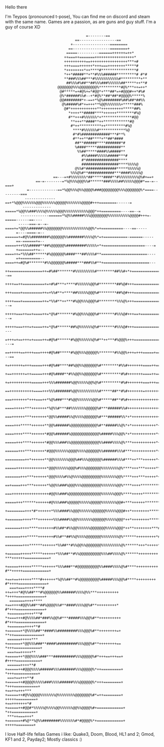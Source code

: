 Hello there 

I'm Teypos (pronounced t-pose), 
You can find me on discord and steam with the same name.
Games are a passion, as are guns and guy stuff. I'm a guy of course XD

                                                                                                    
                                         =--------==                                                
                                    ==-----------------==                                           
                                  +-----------------========                                        
                                 ==-----------------========+                                       
                                =====----------======++++++=++*                                     
                               ++===++=======++++++++++++++++++*                                    
                               ++++++++++==+++++++++++++++++***+#                                   
                               +++====++++++*+++===++++++++*****#                                   
                               *++++++++*++****#****************#                                   
                               *++*#####**+**#%%%######*********# #*#                               
                               **###%%%##***#%%%%%%%%%%%#*********+**                               
                                ##%%%#%##**##%%%###%%%%%%##*****++**#                               
                            @@@@@@@%%%@@@@@@@@%**********#@%***++=++*                               
                             @#*****=+#@%+=*#@@*+***##*=+#@@@#++*#%#                                
                             @%*######%%#--+*#@%**##*##*#@@@@%*****%                                
                             @@########*+-==+*%@%########%##%##*##%%                                
                              @%#####%#*+=+++**%@@%%%%%%%+*****###%                                 
                               @#*++++++++++++**++++++++++*****##%                                  
                                 *++++**#####****++++++********#%@                                  
                                 #**+++#%%%%%%*+**************#@@                                   
                                  **+++**####**++************#@                                     
                                  #*++**********++*********#%@                                      
                                   ****#%%%%%%#************%@                                       
                                   #*#%#############***#**%                                         
                                   #**++**##****+**##*####                                          
                                    ##**######****#######*#                                         
                                    %####*****###########**                                         
                                     %%##*****####%%#####**                                         
                                       #%%####%%%%%#####***#                                        
                                       #*###############****                                        
                                       #################****%%%%@                                   
                                    @%%#*##############*****%%%%%@                                  
                                  %%%@%#**############***####%%%%%@                                 
                          ==---=+#%%%%%%%*##*****####**#%%%%%%%%%@%#+==+                            
                  ==-=--------=*%@%%%@@@%%#******###%%%%##%%%%%@@@#*==-=--===+                      
              =-------------==*%@@%%%@%%@@@@%###@@@@@@@@%%%@@@@@@@%*====---------===                
             --------------==+*%@@@%%%%%%@@@%%%%%%@@@@@%%%%%%%@@@@#+++========------=               
            -------------=====*%@@%%###%%%%@%%%%%@@@%%%%%%%%%%%@@@*++=========----==--=             
           -------------======*%@%%#####%%%@@@@@@@@%%%%%%%%%%@@@@#+++=-=====------==----            
          -----===-=--=-====+=*@@%%######%%@@@@@@@%%%%%%%%%%%%@@%*=+==========----==-----           
         =----====-=--======+=#@%%########%@@@@@@%%#######%%%%@%*=+===========-======-----          
         ==-======+=--=====+++%%%#####**##%@@@@@@%#########%%%%%+*+===================----=         
         +=======++=--====++=*%%%##******#%@@@@@@%####***##%%%%#**=====================----         
         =+=========--====++=#@%#*******#%%@@@@@@%#####***###%%#**+=====================---         
         ++===============++=#%##*******#%%%%%%%%%#********##%%#+*+=====================--==        
        ++++==++==========+=+#%#***+****#%%%%%%@@%#********##%@#+++=========================        
        +++====+=========++=+%%#**+****##%%%%%@@@%#********##%@#+++=========================        
        ++++===+=========++=*%%#**++***#%@@%%%@@@%#********%%%@%+++======================---=       
        +++++===++==+====++=*@%#*******#%@@%%%@@@%#*******#%%%@#+++==+===================---=       
        +++++===+++=+====++=*@%#******##%@%%%%%%@%#*******#%%%@#+++======================----       
        =+++=+==+++=+====++=#@%#******#%@@%%%%%%@%#**++***#%@@@%+++======================----=      
        ==+++++==++++===++++#@%##*****#%@@%%%@@@@@%*******#%%@@%+++=+++=====+============---==      
        +=++++++=+++=====+++#@%##****##%@@%%@@@@@@%#********#%%#+++++++====++=================      
        +==++++++=++=====+++#@%####**#%%@@%%@@@@@@%#*********#%#+++++++====++====+============      
        +=++++++++++=====+++%%%#######%@@%%%%%@@%@%#*********#%#+++++++===+++==+++=============     
        ==+++++++++++====+++%%%#######%@@%%%%%%%%%%#*****##**#%#+++++++=++++++++++=============     
        ===+++++++*+++===++*%@%###***#%@@%%%%%%%@@%#*****##**#%#+++++++++++++++++==============     
        ====+++++***+++++++*%@%%#***##%%%%%%%@@@@@%#***######%%#+++++++++++++++++==============     
        ===++++++***+++++++*@@%%#####%%@%%%%@@@@@@%#***######%%*+*+++++++++++++++==============*    
        ====+++*****++++++**@@%######%@@@@@@@@@@@@%#**#####%%@%*+*+++++++++++*+++=====+========+    
        ====++++****++++++*#@@%######%@@@@@@@@@@@@@%#####%%%@@%*+*+++++++++++*++++++++==========    
        =====+++****++++++*#@@%%%###%%@@@@@@@@@@@@@%%####%%%%@%***+++++++++++*++++++++===+======    
        ======+++***++++++*#@@@%%%%%%@@@@%%%%@@@@@@%%######%%%#***+++++++++++*++++++++==========+   
        =========++*++++++**@@%%%%%%%@@@%##%%%@@@@@@%######%%%#***++***++++++*+++++++===========+   
        =====++++++++++++++*@@@%%%%%%@@@%#%%%@@@@@@@%%%%%%%%@%****+++***+++++**+++++=++++++=====+   
        =======+++***++++++*@@@%%%%#%%@%%%%@@@@@@@@@%%%%%%%@@%****+++***+++++*+++++++++++========   
        ==+====+++***++++++*%@@%%###%@@@%%%@@@@@@@@@%%%%%%%@@%****++++**********+++++++==========   
        ===+++++++++++++++++#@@%%###%@@@@@@@@@@@@@@@%%%%%%@@@%****+++++*********+++++===========+   
        =====+++******++++++#@%%%###%@@@@@%%%%%@@@@@%%%%%%%@@#+***++++++********++++++===========   
       +========+++*#*++++++*%%%####%%@@@%%%%%%@@@@@@%%%%%@@@#++*++++++++*******+++++============+  
       +=======++++***+++++++%%%####%%@@%%%%%%%@@@@@@%%%%%@@@*++*++++++++******++++++++++++======+  
       =======++++****+++++++#%%##*#%%@@%%%%%%@@@@@@@%%%%%@@@*++**++++++++***#**+++++++++========+  
       =======+++*****+++++++#%%#**##%%@%%%%@@@@@@@%%%%%%%%@%******+++++++++*#***++++++==========+  
      ========+++******++++++*%%##**#%%@@%%@@@@@@@%%%%%%%%%@%******+++*+++++*#**++++++===========+  
      +======+++++*****++++++*%%%##**#%%@@@@@@@@@@%%%##%%%%@%******+++++++++ ***++++++===========+  
      +=====++++++*****++++++*%%%###**#@@@@@@@@@@%%####%%%%@%#****++++++++++ #**+++++============+  
      +==+==++++++****#++++++*%@%%##**#%@@@@@@@@@%#####%%%@@%#****+++++++++   #*++++=============+  
      ===+===++++****# ++=+++*#@%%##***#%@@@@@@%%######%%%%@%%***++++++++++    *++++=============+  
      =======++++****  +==++++#@@%%##**##%@@@@%%#**####%%%%@@%#**+++++++++*    #*+++=============+  
     +=======++++***# *+===+++#@%%%%##*###%%@@%#***#####%%%@@%#**++++++++++    #*+++=============+  
     +=======++++**#  +======+*@%%%%##**####%%#########%%%@@@%#**++++++++=+     **++=============+  
     ======+++++***   +======+*@@%%%###**####%#########%%%@@@%#**++++++++==      *+++============+  
     ===+==+++++**    +=====++*@@@%%%%###***##########%%%@@@@@%#*+++==+++==+     #++++===========+  
     ======++++**#    +=====++#@@@%%%%######%%%#######%%%@@@@@%*++=========+      *+++===========+  
     ===+==+++**#     +=====++#@@@@%%%%%###%%%%######%%%@@@@@@%*+++========+      *+++===========+  
    +==++=+++***      +=====++#@%%@@@@%%%%%%%@%%%%%%%%@@@@@@@%#*=++========+       +++++=========+  
    +==+++++++*#      +=====++#@@#*%%%%%@%%%%@@%%%%%%@@%%@@@@%#+============+      *++===========+  
     ***++===+++*     +======+#%@**%@%%########%%%%%%%#*#@@@@%*+============+       +++++========+  

  I love Half-life fellas
	Games i like: 
	Quake3, Doom, Blood, HL1 and 2;
	Gmod, KF1 and 2, Payday2;
	Mostly classics
	:)


